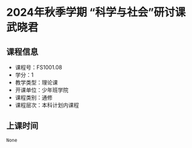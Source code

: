 # 2024年秋季学期 “科学与社会”研讨课 武晓君






## 课程信息

- 课程号：FS1001.08
- 学分：1
- 教学类型：理论课
- 开课单位：少年班学院
- 课程类别：通修
- 课程层次：本科计划内课程

## 上课时间

```
None
```

